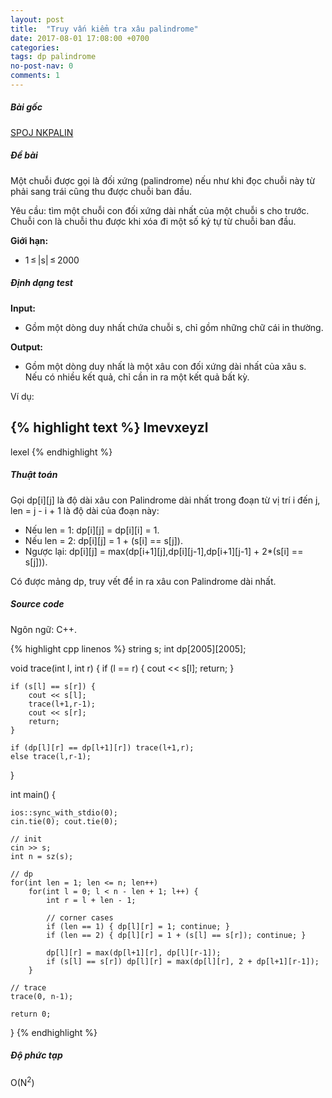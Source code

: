 ```yaml
---
layout: post
title:  "Truy vấn kiểm tra xâu palindrome"
date: 2017-08-01 17:08:00 +0700
categories:
tags: dp palindrome
no-post-nav: 0
comments: 1
---
```

##### **Bài gốc**
[SPOJ NKPALIN](http://vn.spoj.com/problems/NKPALIN/)

##### **Đề bài**
Một chuỗi được gọi là đối xứng (palindrome) nếu như khi đọc chuỗi này từ phải sang trái cũng thu được chuỗi ban đầu.

Yêu cầu: tìm một chuỗi con đối xứng dài nhất của một chuỗi s cho trước. Chuỗi con là chuỗi thu được khi xóa đi một số ký tự từ chuỗi ban đầu.

**Giới hạn:**

* 1 ≤ |s| ≤ 2000

##### **Định dạng test**
**Input:**

* Gồm một dòng duy nhất chứa chuỗi s, chỉ gồm những chữ cái in thường.

**Output:**
* Gồm một dòng duy nhất là một xâu con đối xứng dài nhất của xâu s. Nếu có nhiều kết quả, chỉ cần in ra một kết quả bất kỳ.

Ví dụ:

{% highlight text %}
lmevxeyzl
---
lexel
{% endhighlight %}

##### **Thuật toán**

Gọi dp[i][j] là độ dài xâu con Palindrome dài nhất trong đoạn từ vị trí i đến j, len = j - i + 1 là độ dài của đoạn này:
* Nếu len = 1: dp[i][j] = dp[i][i] = 1.
* Nếu len = 2: dp[i][j] = 1 + (s[i] == s[j]).
* Ngược lại: dp[i][j] = max(dp[i+1][j],dp[i][j-1],dp[i+1][j-1] + 2*(s[i] == s[j])).

Có được mảng dp, truy vết để in ra xâu con Palindrome dài nhất.

##### **Source code**

Ngôn ngữ: C++.

{% highlight cpp linenos %}
string s;
int dp[2005][2005];

void trace(int l, int r) {
    if (l == r) {
        cout << s[l];
        return;
    }

    if (s[l] == s[r]) {
        cout << s[l];
        trace(l+1,r-1);
        cout << s[r];
        return;
    }

    if (dp[l][r] == dp[l+1][r]) trace(l+1,r);
    else trace(l,r-1);
}

int main() {

    ios::sync_with_stdio(0);
    cin.tie(0); cout.tie(0);

    // init
    cin >> s;
    int n = sz(s);

    // dp
    for(int len = 1; len <= n; len++)
        for(int l = 0; l < n - len + 1; l++) {
            int r = l + len - 1;

            // corner cases
            if (len == 1) { dp[l][r] = 1; continue; }
            if (len == 2) { dp[l][r] = 1 + (s[l] == s[r]); continue; }

            dp[l][r] = max(dp[l+1][r], dp[l][r-1]);
            if (s[l] == s[r]) dp[l][r] = max(dp[l][r], 2 + dp[l+1][r-1]);
        }

    // trace
    trace(0, n-1);

    return 0;
}
{% endhighlight %}

##### **Độ phức tạp**
O(N<sup>2</sup>)
